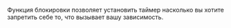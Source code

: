 Функция блокировки позволяет установить таймер насколько вы хотите запретить себе то, что вызывает вашу зависимость.